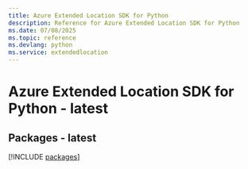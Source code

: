 ```yaml
---
title: Azure Extended Location SDK for Python
description: Reference for Azure Extended Location SDK for Python
ms.date: 07/08/2025
ms.topic: reference
ms.devlang: python
ms.service: extendedlocation
---
```

# Azure Extended Location SDK for Python - latest
## Packages - latest
[!INCLUDE [packages](extended-location-index.md)]
